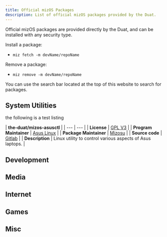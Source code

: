 ```yaml
---
title: Official mizOS Packages
description: List of official mizOS packages provided by the Duat.
---
```


Official mizOS packages are provided directly by the Duat, and can be installed with any security type.

Install a package:
- `miz fetch -m devName/repoName`

Remove a package:
- `miz remove -m devName/repoName`

You can use the search bar located at the top of this website to search for packages.


## System Utilities
the following is a test listing

| **the-duat/mizos-asusctl** |
| --- | --- |
| **License** | [GPL V3](https://www.gnu.org/licenses/gpl-3.0.en.html) |
| **Program Maintainer** | [Asus Linux](https://gitlab.com/asus-linux) |
| **Package Maintainer** | [Mizosu](https://github.com/mizosu97) |
| **Source code** | [Gitlab](https://gitlab.com/asus-linux/asusctl) |
| **Description** | Linux utility to control various aspects of Asus laptops. |



## Development


## Media


## Internet


## Games


## Misc
